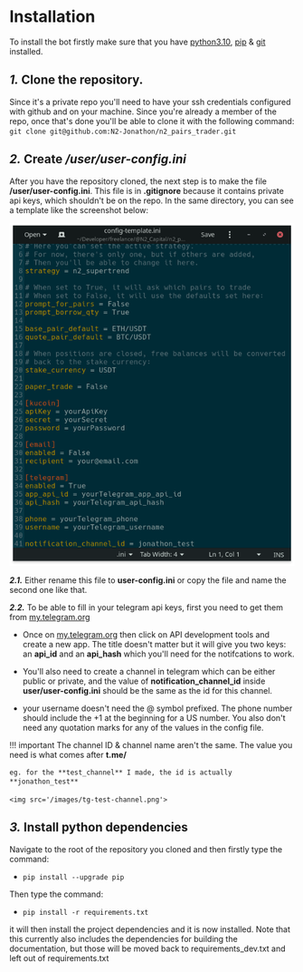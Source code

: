 # **Installation**

To install the bot firstly make sure that you have [python3.10](https://www.tutorialspoint.com/how-to-install-python-in-windows), [pip](https://www.activestate.com/resources/quick-reads/how-to-install-pip-on-windows/) & [git](https://phoenixnap.com/kb/how-to-install-git-windows) installed.

## ***1.*** Clone the repository. 
Since it's a private repo you'll need to have your ssh credentials configured with github and on your machine. Since you're already a member of the repo, once that's done you'll be able to clone it with the following command: `git clone git@github.com:N2-Jonathon/n2_pairs_trader.git`

## ***2.*** Create ***/user/user-config.ini***
After you have the repository cloned, the next step is to make the file **/user/user-config.ini**. This file is in **.gitignore** because it contains private api keys, which shouldn't be on the repo. In the same directory, you can see a template like the screenshot below: 

<img src='/images/config-template.ini.png'>

***2.1.*** Either rename this file to **user-config.ini** or copy the file and name the second one like that.

***2.2.*** To be able to fill in your telegram api keys, first you need to get them from [my.telegram.org](https://my.telegram.org/)

  - Once on [my.telegram.org](https://my.telegram.org/) then click on API development tools and create a new app. The title doesn't matter but it will give you two keys: an **api_id** and an **api_hash** which you'll need for the notifcations to work. 

  - You'll also need to create a channel in telegram which can be either public or private, and the value of **notification_channel_id** inside **user/user-config.ini** should be the same as the id for this channel.

  - your username doesn't need the @ symbol prefixed. The phone number should include the +1 at the beginning for a US number. You also don't need any quotation marks for any of the values in the config file. 

!!! important
    The channel ID & channel name aren't the same. The value you need is what comes after **t.me/** 
    
    eg. for the **test_channel** I made, the id is actually **jonathon_test**
      
    <img src='/images/tg-test-channel.png'>

## ***3.*** Install python dependencies

Navigate to the root of the repository you cloned and then firstly type the command: 

 - `pip install --upgrade pip` 

Then type the command: 

 - `pip install -r requirements.txt` 

it will then install the project dependencies and it is now installed. Note that this currently also includes the dependencies for building the documentation, but those will be moved back to requirements_dev.txt and left out of requirements.txt